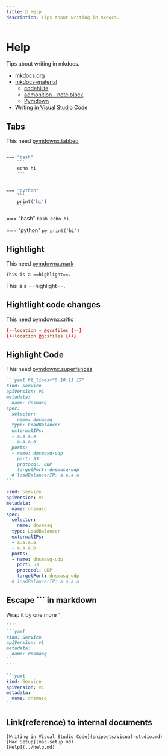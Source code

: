 ```yaml
---
title: 🌈 Help
description: Tips about writing in mkdocs.
---
```


# Help

Tips about writing in mkdocs.

- [mkdocs.org](https://www.mkdocs.org/)
- [mkdocs-material](https://squidfunk.github.io/mkdocs-material/)
    - [codehilite](https://squidfunk.github.io/mkdocs-material/extensions/codehilite/#usage)
    - [admonition - note block](https://squidfunk.github.io/mkdocs-material/extensions/admonition/#types)
    - [Pymdown](https://squidfunk.github.io/mkdocs-material/extensions/pymdown/#usage)
- [Writing in Visual Studio Code](snippets/visual-studio.md)

## Tabs

This need [pymdownx.tabbed](https://facelessuser.github.io/pymdown-extensions/extensions/tabbed/)

```mk

=== "bash"
    ```
    echo hi
    ```


=== "python"
    ```
    print('hi')
    ```
```

=== "bash"
    ```bash
    echo hi
    ```


=== "python"
    ```py
    print('hi')
    ```

## Hightlight
This need [pymdownx.mark](https://squidfunk.github.io/mkdocs-material/extensions/pymdown/#mark)
```
This is a ==highlight==.
```
This is a ==highlight==.

## Hightlight code changes

This need [pymdownx.critic](https://facelessuser.github.io/pymdown-extensions/extensions/critic/)

```conf
{--location = @gcsfiles {--}
{++location @gcsfiles {++}
```

## Highlight Code

This need [pymdownx.superfences](https://facelessuser.github.io/pymdown-extensions/extensions/superfences/#highlighting-lines)

````md
```yaml hl_lines="9 10 11 17"
kind: Service
apiVersion: v1
metadata:
  name: dnsmasq
spec:
  selector:
    name: dnsmasq
  type: LoadBalancer
  externalIPs:
  - a.a.a.a
  - a.a.a.b
  ports:
  - name: dnsmasq-udp
    port: 53
    protocol: UDP
    targetPort: dnsmasq-udp
  # loadBalancerIP: a.a.a.a
```
````

```yaml hl_lines="9 10 11 17"
kind: Service
apiVersion: v1
metadata:
  name: dnsmasq
spec:
  selector:
    name: dnsmasq
  type: LoadBalancer
  externalIPs:
  - a.a.a.a
  - a.a.a.b
  ports:
  - name: dnsmasq-udp
    port: 53
    protocol: UDP
    targetPort: dnsmasq-udp
  # loadBalancerIP: a.a.a.a
```

## Escape **```** in markdown

Wrap it by one more **`**
`````md
````
```yaml
kind: Service
apiVersion: v1
metadata:
  name: dnsmasq
```
````
`````

````md
```yaml
kind: Service
apiVersion: v1
metadata:
  name: dnsmasq
```
````

## Link(reference) to internal documents
```
[Writing in Visual Studio Code](snippets/visual-studio.md)
[Mac Setup](mac-setup.md)
[Help](../help.md)
```
